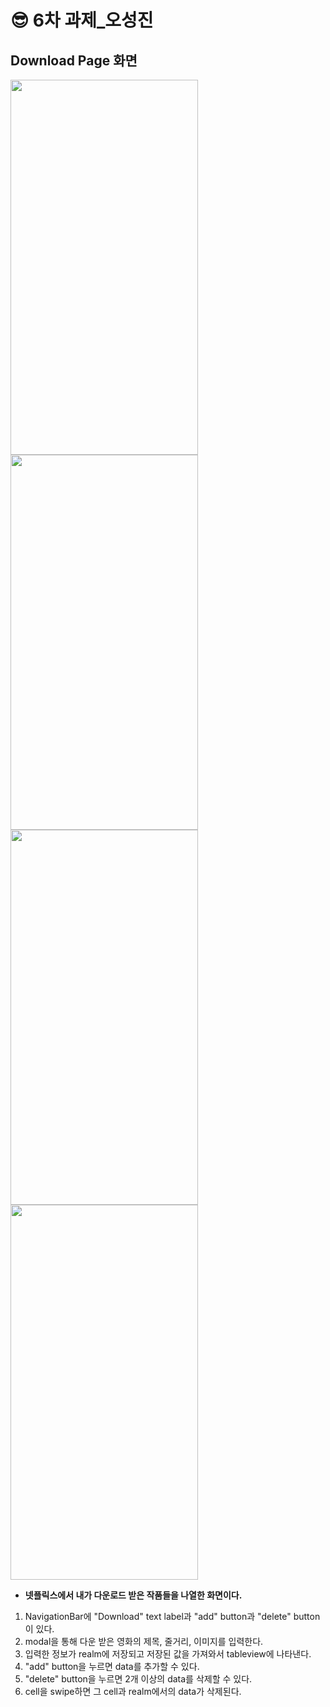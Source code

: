 😎 6차 과제_오성진
===============

Download Page 화면
-----------
<img src="https://github.com/2nd-PARD-iOS-PART/iOS_SungJinOh/assets/103707815/6a54a0e7-479a-4fa2-96a2-ab4f33760c1e" width="300" height="600">
<img src="https://github.com/2nd-PARD-iOS-PART/iOS_SungJinOh/assets/103707815/23b2b4bc-44fc-453c-8cf5-c5445f3e793c" width="300" height="600">
<img src="https://github.com/2nd-PARD-iOS-PART/iOS_SungJinOh/assets/103707815/8d4b5759-c6d3-40b2-896a-f3371a0c82db" width="300" height="600">
<img src="https://github.com/2nd-PARD-iOS-PART/iOS_SungJinOh/assets/103707815/f9312280-1fe2-4b72-a897-e9894ba5b47b" width="300" height="600">

* **넷플릭스에서 내가 다운로드 받은 작품들을 나열한 화면이다.**
1. NavigationBar에 "Download" text label과 "add" button과 "delete" button이 있다.
2. modal을 통해 다운 받은 영화의 제목, 줄거리, 이미지를 입력한다.
3. 입력한 정보가 realm에 저장되고 저장된 값을 가져와서 tableview에 나타낸다.
4. "add" button을 누르면 data를 추가할 수 있다.
5. "delete" button을 누르면 2개 이상의 data를 삭제할 수 있다.
6. cell을 swipe하면 그 cell과 realm에서의 data가 삭제된다.
